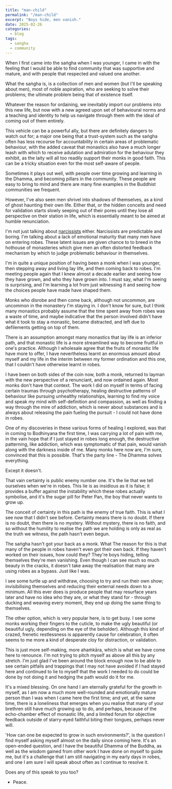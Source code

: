 ```yaml
---
title: "man-child"
permalink: "/man-child" 
excerpt: "Boys hide, men vanish."
date: 2025-02-26
categories:
  - blog 
tags: 
  - saṅgha
  - community
--- 
```


When I first came into the saṅgha when I was younger, I came in with the feeling that I would be able to find community that was supportive and mature, and with people that respected and valued one another. 

What the saṅgha is, is a collection of men and women (but I'll be speaking about men), most of noble aspiration, who are seeking to solve their problems; the ultimate problem being that of existence itself. 

Whatever the reason for ordaining, we inevitably import our problems into this new life, but now with a new agreed upon set of behavioural norms and a teaching and identity to help us navigate through them with the ideal of coming out of them entirely. 

This vehicle can be a powerful ally, but there are definitely dangers to watch out for; a major one being that a trust-system such as the saṅgha often has less recourse for accountability in certain areas of problematic behaviour, with the added caveat that monastics also have a much longer leash with which to receive adulation and admiration for the behaviour they exhibit, as the laity will all too readily support their monks in good faith. This can be a tricky situation even for the most self-aware of people. 

Sometimes it plays out well, with people over time growing and learning in the Dhamma, and becoming pillars in the community. These people are easy to bring to mind and there are many fine examples in the Buddhist communities we frequent. 

However, I've also seen men shrivel into shadows of themselves, as a kind of ghost haunting their own life. Either that, or the hidden conceits and need for validation starts slowly seeping out of their pores until they lose all perspective on their station in life, which is essentially meant to be aimed at humble renunciation. 

I'm not just talking about [narcissists](https://kimbilaontoast.github.io/blowfish) either. Narcissists are predictable and boring. I'm talking about a lack of emotional maturity that many men have on entering robes. These latent issues are given chance to to breed in the hothouse of monasteries which give men an often distorted feedback mechanism by which to judge problematic behaviour in themselves.

I'm in quite a unique position of having been a monk when I was younger, then stepping away and living lay life, and then coming back to robes. I'm meeting people again that I knew almost a decade earlier and seeing how they have grown, and who they have grown into. I must say, what I'm seeing is surprising, and I'm learning a lot from just witnessing it and seeing how the choices people have made have shaped them. 

Monks who disrobe and then come back, although not uncommon, are uncommon in the monastery I'm staying in. I don't know for sure, but I think many monastics probably assume that the time spent away from robes was a waste of time, and maybe indicative that the person involved didn't have what it took to stay a monastic, became distracted, and left due to defilements getting on top of them.

There is an assumption amongst many monastics that lay life is an inferior path, and that monastic life is a more streamlined way to become fruitful in one's practice. Although I wholesale agree that the fruits of monastic life have more to offer, I have nevertheless learnt an enormous amount about myself and my life in the interim between my former ordination and this one, that I couldn't have otherwise learnt in robes. 

I have been on both sides of the coin now, both a monk, returned to layman with the new perspective of a renunciant, and now ordained again. Most monks don't have that context. The work I did on myself in terms of facing certain traumas through psychotherapy, healing destructive patterns of behaviour like pursuing unhealthy relationships, learning to find my voice and speak my mind with self-definition and compassion, as well as finding a way through the mire of addiction, which is never about substances and is always about releasing the pain fueling the pursuit - I could not have done in robes.  

One of my discoveries in these various forms of healing I explored, was that in coming to Bodhinyana the first time, I was carrying a lot of pain with me, in the vain hope that if I just stayed in robes long enough, the destructive patterning, like addiction, which was symptomatic of that pain, would vanish along with the darkness inside of me. Many monks here now are, I'm sure, convinced that this is possible. That's the party line - The Dhamma solves everything. 

Except it doesn't.

That vain certainty is public enemy number one. It's the lie that we tell ourselves when we're in robes. This lie is as insidious as it is false; it provides a buffer against the instability which these robes actually symbolise, and it's the sugar pill for Peter Pan, the boy that never wants to grow up. 

The conceit of certainty in this path is the enemy of true faith. This is what I see now that I didn't see before. Certainty means there is no doubt. If there is no doubt, then there is no mystery. Without mystery, there is no faith, and so without the humility to realise the path we are holding is only as real as the truth we witness, the path hasn't even begun. 

The saṅgha hasn't got your back as a monk. What The reason for this is that many of the people in robes haven't even got their own back. If they haven't worked on their issues, how could they? They're boys hiding, telling themselves they're men vanishing. Even though I can see much so much  beauty in the cracks, it doesn't take away the realisation that many are using robes as a bypass. Just like I was. 

I see some turtle up and withdraw, choosing to try and run their own show; invisibilising themselves and reducing their external needs down to a minimum. All this ever does is produce people that may resurface years later and have no idea who they are, or what they stand for - through ducking and weaving every moment, they end up doing the same thing to themselves.

The other option, which is very popular here, is to get busy. I see some monks working their fingers to the cuticle, to make the ugly beautiful (or beautiful ugly, depending on the eye of the beholder). Although this kind of crazed, frenetic restlessness is apparently cause for celebration, it often seems to me more a kind of desperate cloy for distraction, or validation. 

This is just more self-making, more ahaṁkāra, which is what we have come here to renounce. I'm not trying to pitch myself as above all this by any stretch. I'm just glad I've been around the block enough now to be able to see certain pitfalls and trappings that I may not have avoided if I had stayed here and continued to lie to myself that the work I needed to do could be done by not doing it and hedging the path would do it for me. 

It's a mixed blessing. On one hand I am eternally grateful for the growth in myself, as I am now a much more well-rounded and emotionally mature person than I was when I came here the first time; and yet, at the same time, there is a loneliness that emerges when you realise that many of your brethren still have much growing up to do, and perhaps, because of the echo-chamber effect of monastic life, and a limited forum for objective feedback outside of starry-eyed faithful biting their tongues, perhaps never will. 

'How can one be expected to grow in such environments?', is the question I find myself asking myself almost on the daily since coming here. It's an open-ended question, and I have the beautiful Dhamma of the Buddha, as well as the wisdom gained from other work I have done on myself to guide me, but it's a challenge that I am still navigating in my early days in robes, and one I am sure I will speak about often as I continue to resolve it. 

Does any of this speak to you too?

- Peace. 




